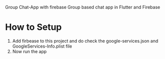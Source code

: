Group Chat-App with firebase
Group based chat app in Flutter and Firebase

# How to Setup
 1. Add firbease to this project and do check the google-services.json and GoogleServices-Info.plist file
 2. Now run the app 
 


